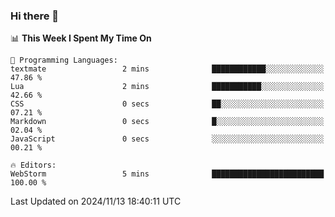 ### Hi there 👋

<!--
**asdf12303116/asdf12303116** is a ✨ _special_ ✨ repository because its `README.md` (this file) appears on your GitHub profile.

Here are some ideas to get you started:

- 🔭 I’m currently working on ...
- 🌱 I’m currently learning ...
- 👯 I’m looking to collaborate on ...
- 🤔 I’m looking for help with ...
- 💬 Ask me about ...
- 📫 How to reach me: ...
- 😄 Pronouns: ...
- ⚡ Fun fact: ...
-->

<!--START_SECTION:waka-->
📊 **This Week I Spent My Time On** 

```text
💬 Programming Languages: 
textmate                 2 mins              ████████████░░░░░░░░░░░░░   47.86 % 
Lua                      2 mins              ███████████░░░░░░░░░░░░░░   42.66 % 
CSS                      0 secs              ██░░░░░░░░░░░░░░░░░░░░░░░   07.21 % 
Markdown                 0 secs              █░░░░░░░░░░░░░░░░░░░░░░░░   02.04 % 
JavaScript               0 secs              ░░░░░░░░░░░░░░░░░░░░░░░░░   00.21 % 

🔥 Editors: 
WebStorm                 5 mins              █████████████████████████   100.00 % 
```


 Last Updated on 2024/11/13 18:40:11 UTC
<!--END_SECTION:waka-->
